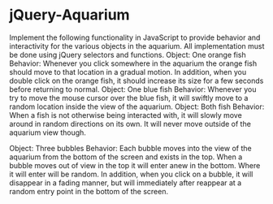 # jQuery-Aquarium
Implement the following functionality in JavaScript to provide behavior and interactivity for the various objects in the aquarium. 
All implementation must be done using jQuery selectors and functions. 
Object: One orange fish 
Behavior: Whenever you click somewhere in the aquarium the orange fish should move to that location in a gradual motion. 
In addition, when you double click on the orange fish, it should increase its size for a few seconds before returning to normal. 
Object: One blue fish 
Behavior: Whenever you try to move the mouse cursor over the blue fish, it will swiftly move to a random location inside the view of the aquarium. 
Object: Both fish 
Behavior: When a fish is not otherwise being interacted with, it will slowly move around in random directions on its own. 
It will never move outside of the aquarium view though. 
  
   
Object: Three bubbles 
Behavior: Each bubble moves into the view of the aquarium from the bottom of the screen and exists in the top. 
When a bubble moves out of view in the top it will enter anew in the bottom. Where it will enter will be random. 
In addition, when you click on a bubble, it will disappear in a fading manner, 
but will immediately after reappear at a random entry point in the bottom of the screen. 
